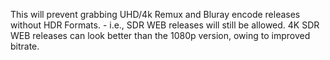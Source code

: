 This will prevent grabbing UHD/4k Remux and Bluray encode releases without HDR Formats. - i.e., SDR WEB releases will still be allowed. 4K SDR WEB releases can look better than the 1080p version, owing to improved bitrate.

